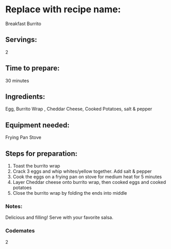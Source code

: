 # Replace with recipe name: 
Breakfast Burrito

## Servings: 
2

## Time to prepare: 
30 minutes

## Ingredients:
Egg, Burrito Wrap , Cheddar Cheese, Cooked Potatoes, salt & pepper


## Equipment needed:
Frying Pan
Stove


## Steps for preparation:
1) Toast the burrito wrap
2) Crack 3 eggs and whip whites/yellow together. Add salt & pepper 
3) Cook the eggs on a frying pan on stove for medium heat for 5 minutes 
4) Layer Cheddar cheese onto burrito wrap, then cooked eggs and cooked potatoes
5) Close the burrito wrap by folding the ends into middle 



### Notes:
Delicious and filling! Serve with your favorite salsa. 



### Codemates #
2

